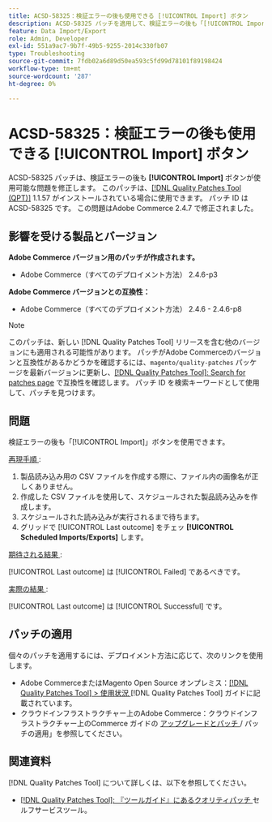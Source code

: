 ```yaml
---
title: ACSD-58325：検証エラーの後も使用できる [!UICONTROL Import] ボタン
description: ACSD-58325 パッチを適用して、検証エラーの後も「[!UICONTROL Import]」ボタンが使用可能なAdobe Commerceの問題を修正してください。
feature: Data Import/Export
role: Admin, Developer
exl-id: 551a9ac7-9b7f-49b5-9255-2014c330fb07
type: Troubleshooting
source-git-commit: 7fdb02a6d89d50ea593c5fd99d78101f89198424
workflow-type: tm+mt
source-wordcount: '287'
ht-degree: 0%

---
```


# ACSD-58325：検証エラーの後も使用できる [!UICONTROL Import] ボタン

ACSD-58325 パッチは、検証エラーの後も **[!UICONTROL Import]** ボタンが使用可能な問題を修正します。 このパッチは、[[!DNL Quality Patches Tool (QPT)]](/help/tools/quality-patches-tool/quality-patches-tool-to-self-serve-quality-patches.md) 1.1.57 がインストールされている場合に使用できます。 パッチ ID は ACSD-58325 です。 この問題はAdobe Commerce 2.4.7 で修正されました。

## 影響を受ける製品とバージョン

**Adobe Commerce バージョン用のパッチが作成されます。**
* Adobe Commerce（すべてのデプロイメント方法） 2.4.6-p3

**Adobe Commerce バージョンとの互換性：**
* Adobe Commerce（すべてのデプロイメント方法） 2.4.6 - 2.4.6-p8

>[!NOTE]
>
>このパッチは、新しい [!DNL Quality Patches Tool] リリースを含む他のバージョンにも適用される可能性があります。 パッチがAdobe Commerceのバージョンと互換性があるかどうかを確認するには、`magento/quality-patches` パッケージを最新バージョンに更新し、[[!DNL Quality Patches Tool]: Search for patches page](https://experienceleague.adobe.com/tools/commerce-quality-patches/index.html) で互換性を確認します。 パッチ ID を検索キーワードとして使用して、パッチを見つけます。

## 問題

検証エラーの後も「[!UICONTROL Import]」ボタンを使用できます。

<u> 再現手順 </u>:

1. 製品読み込み用の CSV ファイルを作成する際に、ファイル内の画像名が正しくありません。
1. 作成した CSV ファイルを使用して、スケジュールされた製品読み込みを作成します。
1. スケジュールされた読み込みが実行されるまで待ちます。
1. グリッドで [!UICONTROL Last outcome] をチェッ **[!UICONTROL Scheduled Imports/Exports]** します。

<u> 期待される結果 </u>:

[!UICONTROL Last outcome] は [!UICONTROL Failed] であるべきです。

<u> 実際の結果 </u>:

[!UICONTROL Last outcome] は [!UICONTROL Successful] です。

## パッチの適用

個々のパッチを適用するには、デプロイメント方法に応じて、次のリンクを使用します。

* Adobe CommerceまたはMagento Open Source オンプレミス：[[!DNL Quality Patches Tool] > 使用状況 ](/help/tools/quality-patches-tool/usage.md)[!DNL Quality Patches Tool] ガイドに記載されています。
* クラウドインフラストラクチャー上のAdobe Commerce：クラウドインフラストラクチャー上のCommerce ガイドの [ アップグレードとパッチ ](https://experienceleague.adobe.com/docs/commerce-cloud-service/user-guide/develop/upgrade/apply-patches.html)/ パッチの適用」を参照してください。


## 関連資料

[!DNL Quality Patches Tool] について詳しくは、以下を参照してください。

* [[!DNL Quality Patches Tool]: 『ツールガイド』にあるクオリティパッチ ](/help/tools/quality-patches-tool/quality-patches-tool-to-self-serve-quality-patches.md) セルフサービスツール。
